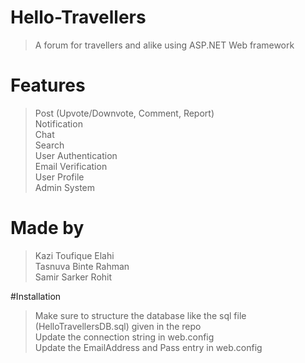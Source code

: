 # Hello-Travellers
> A forum for travellers and alike using ASP.NET Web framework

# Features
> Post (Upvote/Downvote, Comment, Report)\
> Notification\
> Chat\
> Search\
> User Authentication\
> Email Verification\
> User Profile\
> Admin System

# Made by
> Kazi Toufique Elahi\
> Tasnuva Binte Rahman\
> Samir Sarker Rohit

#Installation
> Make sure to structure the database like the sql file (HelloTravellersDB.sql) given in the repo\
> Update the connection string in web.config\
> Update the EmailAddress and Pass entry in web.config

